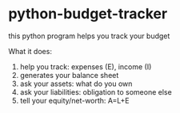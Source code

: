 # python-budget-tracker
this python program helps you track your budget

What it does:
1. help you track: expenses (E), income (I)
2. generates your balance sheet
3. ask your assets: what do you own
4. ask your liabilities: obligation to someone else
5. tell your equity/net-worth: A=L+E
